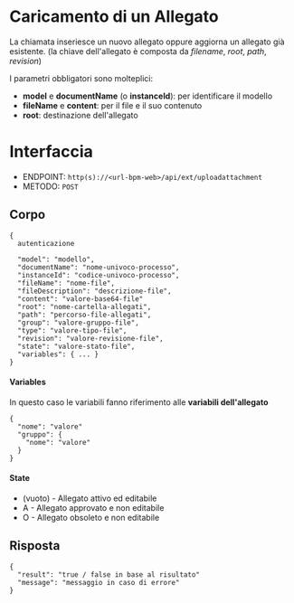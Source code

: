 # Caricamento di un Allegato
La chiamata inseriesce un nuovo allegato oppure aggiorna un allegato già esistente. 
(la chiave dell'allegato è composta da *filename*, *root*, *path*, *revision*)

I parametri obbligatori sono molteplici:
- **model** e **documentName** (o **instanceId**): per identificare il modello
- **fileName** e **content**: per il file e il suo contenuto
- **root**: destinazione dell'allegato

# Interfaccia
- ENDPOINT: `http(s)://<url-bpm-web>/api/ext/uploadattachment`
- METODO: `POST`

## Corpo
```
{
  autenticazione

  "model": "modello",
  "documentName": "nome-univoco-processo",
  "instanceId": "codice-univoco-processo",
  "fileName": "nome-file",
  "fileDescription": "descrizione-file",
  "content": "valore-base64-file"
  "root": "nome-cartella-allegati",
  "path": "percorso-file-allegati",
  "group": "valore-gruppo-file",
  "type": "valore-tipo-file",
  "revision": "valore-revisione-file",
  "state": "valore-stato-file",
  "variables": { ... }
}
```

#### Variables
In questo caso le variabili fanno riferimento alle **variabili dell'allegato**
```
{
  "nome": "valore"
  "gruppo": {
    "nome": "valore"
  }
}
```

#### State
- (vuoto) - Allegato attivo ed editabile
- A - Allegato approvato e non editabile
- O - Allegato obsoleto e non editabile

## Risposta
```
{
  "result": "true / false in base al risultato"
  "message": "messaggio in caso di errore"
}
```

